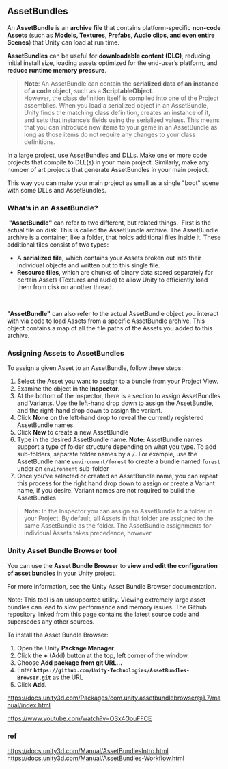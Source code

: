 ## AssetBundles
An **AssetBundle** is an **archive file** that contains platform-specific **non-code Assets** (such as **Models, Textures, Prefabs, Audio clips, and even entire Scenes**) that Unity can load at run time.


**AssetBundles** can be useful for **downloadable content (DLC)**, reducing initial install size, loading assets optimized for the end-user’s platform, and **reduce runtime memory pressure**.



> **Note**: An AssetBundle can contain the **serialized data of an instance of a code object**, such as a **ScriptableObject**. \
However, the class definition itself is compiled into one of the Project assemblies. When you load a serialized object in an AssetBundle, Unity finds the matching class definition, creates an instance of it, and sets that instance’s fields using the serialized values. This means that you can introduce new items to your game in an AssetBundle as long as those items do not require any changes to your class definitions.

In a large project, use AssetBundles and DLLs. Make one or more code projects that compile to DLL(s) in your main project. Similarly, make any number of art projects that generate AssetBundles in your main project.

This way you can make your main project as small as a single "boot" scene with some DLLs and AssetBundles.


### What’s in an AssetBundle?
​
**"AssetBundle"** can refer to two different, but related things.
​
First is the actual file on disk. This is called the AssetBundle archive. The AssetBundle archive is a container, like a folder, that holds additional files inside it. These additional files consist of two types:
​
-   A **serialized file**, which contains your Assets broken out into their individual objects and written out to this single file.
-   **Resource files**, which are chunks of binary data stored separately for certain Assets (Textures and audio) to allow Unity to efficiently load them from disk on another thread.

​

**"AssetBundle"** can also refer to the actual AssetBundle object you interact with via code to load Assets from a specific AssetBundle archive. This object contains a map of all the file paths of the Assets you added to this archive.

### Assigning Assets to AssetBundles

To assign a given Asset to an AssetBundle, follow these steps:

1.  Select the Asset you want to assign to a bundle from your Project View.
2.  Examine the object in the **Inspector**.
3.  At the bottom of the Inspector, there is a section to assign AssetBundles and Variants. Use the left-hand drop down to assign the AssetBundle, and the right-hand drop down to assign the variant.
4.  Click **None** on the left-hand drop to reveal the currently registered AssetBundle names.
5.  Click **New** to create a new AssetBundle
6.  Type in the desired AssetBundle name. **Note:** AssetBundle names support a type of folder structure depending on what you type. To add sub-folders, separate folder names by a `/`. For example, use the AssetBundle name `environment/forest` to create a bundle named `forest` under an `environment` sub-folder
7.  Once you’ve selected or created an AssetBundle name, you can repeat this process for the right hand drop down to assign or create a Variant name, if you desire. Variant names are not required to build the AssetBundles

> **Note:** In the Inspector you can assign an AssetBundle to a folder in your Project. By default, all Assets in that folder are assigned to the same AssetBundle as the folder. The AssetBundle assignments for individual Assets takes precedence, however.

### Unity Asset Bundle Browser tool

You can use the **Asset Bundle Browser** to **view and edit the configuration of asset bundles** in your Unity project.

For more information, see the Unity Asset Bundle Browser documentation.

Note: This tool is an unsupported utility. Viewing extremely large asset bundles can lead to slow performance and memory issues. The Github repository linked from this page contains the latest source code and supersedes any other sources.

To install the Asset Bundle Browser:

1.  Open the Unity **Package Manager**.
2.  Click the **+** (Add) button at the top, left corner of the window.
3.  Choose **Add package from git URL…**
4.  Enter **`https://github.com/Unity-Technologies/AssetBundles-Browser.git`** as the URL
5.  Click **Add**.


https://docs.unity3d.com/Packages/com.unity.assetbundlebrowser@1.7/manual/index.html

https://www.youtube.com/watch?v=OSx4GouFFCE

### ref 
https://docs.unity3d.com/Manual/AssetBundlesIntro.html \
https://docs.unity3d.com/Manual/AssetBundles-Workflow.html


